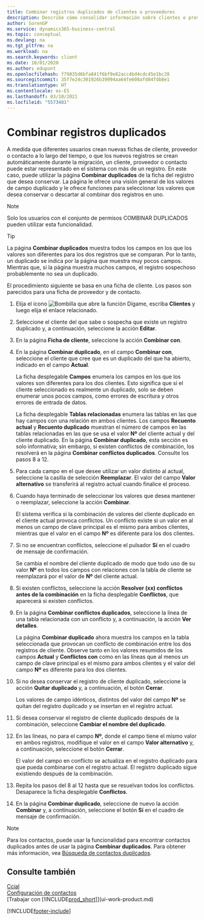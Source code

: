 ```yaml
---
title: Combinar registros duplicados de clientes o proveedores
description: Describe cómo consolidar información sobre clientes o proveedores cuando tiene entradas duplicadas sobre algunos de ellos.
author: SorenGP
ms.service: dynamics365-business-central
ms.topic: conceptual
ms.devlang: na
ms.tgt_pltfrm: na
ms.workload: na
ms.search.keywords: client
ms.date: 10/01/2020
ms.author: edupont
ms.openlocfilehash: f79035d6bfa841f6bf9e82acc4bd4cdc45e1bc28
ms.sourcegitcommit: 35f7e24c301926b39094aa64fe608afd04fdb8e1
ms.translationtype: HT
ms.contentlocale: es-ES
ms.lasthandoff: 03/10/2021
ms.locfileid: "5573481"
---
```

# <a name="merge-duplicate-records"></a>Combinar registros duplicados
A medida que diferentes usuarios crean nuevas fichas de cliente, proveedor o contacto a lo largo del tiempo, o que los nuevos registros se crean automáticamente durante la migración, un cliente, proveedor o contacto puede estar representado en el sistema con más de un registro. En este caso, puede utilizar la página **Combinar duplicados** de la ficha del registro que desea conservar. La página le ofrece una visión general de los valores de campo duplicado y le ofrece funciones para seleccionar los valores que desea conservar o descartar al combinar dos registros en uno.

> [!NOTE]
> Solo los usuarios con el conjunto de permisos COMBINAR DUPLICADOS pueden utilizar esta funcionalidad.

> [!TIP]
> La página **Combinar duplicados** muestra todos los campos en los que los valores son diferentes para los dos registros que se comparan. Por lo tanto, un duplicado se indica por la página que muestra muy pocos campos. Mientras que, si la página muestra muchos campos, el registro sospechoso probablemente no sea un duplicado.

El procedimiento siguiente se basa en una ficha de cliente. Los pasos son parecidos para una ficha de proveedor y de contacto.

1. Elija el icono ![Bombilla que abre la función Dígame](media/ui-search/search_small.png "Dígame qué desea hacer"), escriba **Clientes** y luego elija el enlace relacionado.
2. Seleccione el cliente del que sabe o sospecha que existe un registro duplicado y, a continuación, seleccione la acción **Editar**.
3. En la página **Ficha de cliente**, seleccione la acción **Combinar con**.
4. En la página **Combinar duplicado**, en el campo **Combinar con**, seleccione el cliente que cree que es un duplicado del que ha abierto, indicado en el campo **Actual**.

    La ficha desplegable **Campos** enumera los campos en los que los valores son diferentes para los dos clientes. Esto significa que si el cliente seleccionado es realmente un duplicado, solo se deben enumerar unos pocos campos, como errores de escritura y otros errores de entrada de datos.

    La ficha desplegable **Tablas relacionadas** enumera las tablas en las que hay campos con una relación en ambos clientes. Los campos **Recuento actual** y **Recuento duplicado** muestran el número de campos en las tablas relacionadas en las que se usa el valor **Nº** del cliente actual y del cliente duplicado. En la página **Combinar duplicado**, esta sección es solo informativa; sin embargo, si existen conflictos de combinación, los resolverá en la página **Combinar conflictos duplicados**. Consulte los pasos 8 a 12.   

5. Para cada campo en el que desee utilizar un valor distinto al actual, seleccione la casilla de selección **Reemplazar**. El valor del campo **Valor alternativo** se transferirá al registro actual cuando finalice el proceso.
6. Cuando haya terminado de seleccionar los valores que desea mantener o reemplazar, seleccione la acción **Combinar**.

    El sistema verifica si la combinación de valores del cliente duplicado en el cliente actual provoca conflictos. Un conflicto existe si un valor en al menos un campo de clave principal es el mismo para ambos clientes, mientras que el valor en el campo **Nº** es diferente para los dos clientes.

7. Si no se encuentran conflictos, seleccione el pulsador **Sí** en el cuadro de mensaje de confirmación.

    Se cambia el nombre del cliente duplicado de modo que todo uso de su valor **Nº** en todos los campos con relaciones con la tabla de cliente se reemplazará por el valor de **Nº** del cliente actual.
8. Si existen conflictos, seleccione la acción **Resolver (xx) conflictos antes de la combinación** en la ficha desplegable **Conflictos**, que aparecerá si existen conflictos.
9. En la página **Combinar conflictos duplicados**, seleccione la línea de una tabla relacionada con un conflicto y, a continuación, la acción **Ver detalles**.

    La página **Combinar duplicado** ahora muestra los campos en la tabla seleccionada que provocan un conflicto de combinación entre los dos registros de cliente. Observe tanto en los valores resumidos de los campos **Actual** y **Conflictos con** como en las líneas que al menos un campo de clave principal es el mismo para ambos clientes y el valor del campo **Nº** es diferente para los dos clientes.   
10. Si no desea conservar el registro de cliente duplicado, seleccione la acción **Quitar duplicado** y, a continuación, el botón **Cerrar**.

    Los valores de campo idénticos, distintos del valor del campo **Nº** se quitan del registro duplicado y se insertan en el registro actual.
11. Si desea conservar el registro de cliente duplicado después de la combinación, seleccione **Cambiar el nombre del duplicado**.
12. En las líneas, no para el campo **Nº**, donde el campo tiene el mismo valor en ambos registros, modifique el valor en el campo **Valor alternativo** y, a continuación, seleccione el botón **Cerrar**.

    El valor del campo en conflicto se actualiza en el registro duplicado para que pueda combinarse con el registro actual. El registro duplicado sigue existiendo después de la combinación.
13. Repita los pasos del 8 al 12 hasta que se resuelvan todos los conflictos. Desaparece la ficha desplegable **Conflictos**.
14. En la página **Combinar duplicado**, seleccione de nuevo la acción **Combinar** y, a continuación, seleccione el botón **Sí** en el cuadro de mensaje de confirmación.

> [!NOTE]
> Para los contactos, puede usar la funcionalidad para encontrar contactos duplicados antes de usar la página **Combinar duplicados**. Para obtener más información, vea [Búsqueda de contactos duplicados](marketing-setup-contacts.md#searching-for-duplicate-contacts).

## <a name="see-also"></a>Consulte también
[Ccial](sales-manage-sales.md)  
[Configuración de contactos](marketing-setup-contacts.md)  
[Trabajar con [!INCLUDE[prod_short](includes/prod_short.md)]](ui-work-product.md)


[!INCLUDE[footer-include](includes/footer-banner.md)]